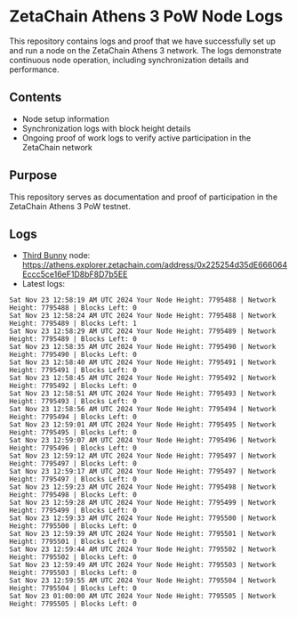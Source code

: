 # ZetaChain Athens 3 PoW Node Logs
This repository contains logs and proof that we have successfully set up and run a node on the ZetaChain Athens 3 network. The logs demonstrate continuous node operation, including synchronization details and performance.

## Contents
- Node setup information
- Synchronization logs with block height details
- Ongoing proof of work logs to verify active participation in the ZetaChain network

## Purpose
This repository serves as documentation and proof of participation in the ZetaChain Athens 3 PoW testnet.

## Logs

- [Third Bunny](https://thirdbunny.xyz/) node: https://athens.explorer.zetachain.com/address/0x225254d35dE666064Eccc5ce16eF1D8bF8D7b5EE
- Latest logs:
```
Sat Nov 23 12:58:19 AM UTC 2024 Your Node Height: 7795488 | Network Height: 7795488 | Blocks Left: 0
Sat Nov 23 12:58:24 AM UTC 2024 Your Node Height: 7795488 | Network Height: 7795489 | Blocks Left: 1
Sat Nov 23 12:58:29 AM UTC 2024 Your Node Height: 7795489 | Network Height: 7795489 | Blocks Left: 0
Sat Nov 23 12:58:35 AM UTC 2024 Your Node Height: 7795490 | Network Height: 7795490 | Blocks Left: 0
Sat Nov 23 12:58:40 AM UTC 2024 Your Node Height: 7795491 | Network Height: 7795491 | Blocks Left: 0
Sat Nov 23 12:58:45 AM UTC 2024 Your Node Height: 7795492 | Network Height: 7795492 | Blocks Left: 0
Sat Nov 23 12:58:51 AM UTC 2024 Your Node Height: 7795493 | Network Height: 7795493 | Blocks Left: 0
Sat Nov 23 12:58:56 AM UTC 2024 Your Node Height: 7795494 | Network Height: 7795494 | Blocks Left: 0
Sat Nov 23 12:59:01 AM UTC 2024 Your Node Height: 7795495 | Network Height: 7795495 | Blocks Left: 0
Sat Nov 23 12:59:07 AM UTC 2024 Your Node Height: 7795496 | Network Height: 7795496 | Blocks Left: 0
Sat Nov 23 12:59:12 AM UTC 2024 Your Node Height: 7795497 | Network Height: 7795497 | Blocks Left: 0
Sat Nov 23 12:59:17 AM UTC 2024 Your Node Height: 7795497 | Network Height: 7795497 | Blocks Left: 0
Sat Nov 23 12:59:23 AM UTC 2024 Your Node Height: 7795498 | Network Height: 7795498 | Blocks Left: 0
Sat Nov 23 12:59:28 AM UTC 2024 Your Node Height: 7795499 | Network Height: 7795499 | Blocks Left: 0
Sat Nov 23 12:59:33 AM UTC 2024 Your Node Height: 7795500 | Network Height: 7795500 | Blocks Left: 0
Sat Nov 23 12:59:39 AM UTC 2024 Your Node Height: 7795501 | Network Height: 7795501 | Blocks Left: 0
Sat Nov 23 12:59:44 AM UTC 2024 Your Node Height: 7795502 | Network Height: 7795502 | Blocks Left: 0
Sat Nov 23 12:59:49 AM UTC 2024 Your Node Height: 7795503 | Network Height: 7795503 | Blocks Left: 0
Sat Nov 23 12:59:55 AM UTC 2024 Your Node Height: 7795504 | Network Height: 7795504 | Blocks Left: 0
Sat Nov 23 01:00:00 AM UTC 2024 Your Node Height: 7795505 | Network Height: 7795505 | Blocks Left: 0
```
